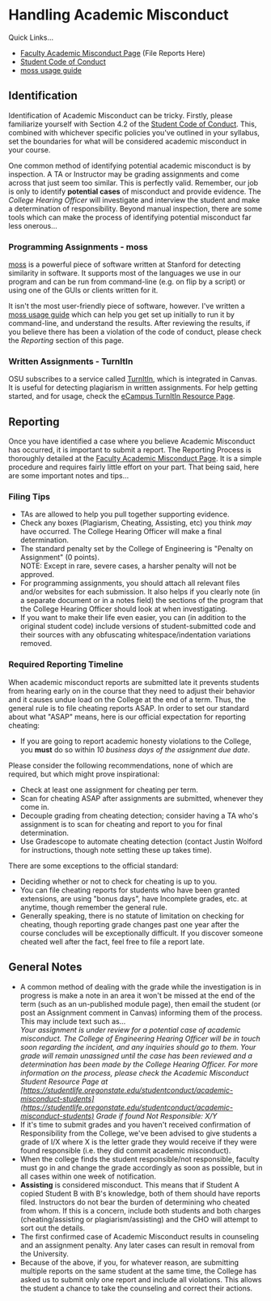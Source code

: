 # Handling Academic Misconduct

Quick Links...
- [Faculty Academic Misconduct Page](https://studentlife.oregonstate.edu/studentconduct/academicmisconduct-faculty) (File Reports Here)
- [Student Code of Conduct](https://studentlife.oregonstate.edu/sites/studentlife.oregonstate.edu/files/edited_code_of_student_conduct.pdf)
- [moss usage guide](mossGuide.html)

## Identification

Identification of Academic Misconduct can be tricky.  Firstly, please familiarize yourself with Section 4.2 of the [Student Code of Conduct](https://studentlife.oregonstate.edu/sites/studentlife.oregonstate.edu/files/edited_code_of_student_conduct.pdf).  This, combined with whichever specific policies you've outlined in your syllabus, set the boundaries for what will be considered academic misconduct in your course.

One common method of identifying potential academic misconduct is by inspection.  A TA or Instructor may be grading assignments and come across that just seem too similar.  This is perfectly valid.  Remember, our job is only to identify **potential cases** of misconduct and provide evidence.  The *College Hearing Officer* will investigate and interview the student and make a determination of responsibility.  Beyond manual inspection, there are some tools which can make the process of identifying potential misconduct far less onerous...

### Programming Assignments - moss

[moss](https://theory.stanford.edu/~aiken/moss/) is a powerful piece of software written at Stanford for detecting similarity in software.  It supports most of the languages we use in our program and can be run from command-line (e.g. on flip by a script) or using one of the GUIs or clients written for it.

It isn't the most user-friendly piece of software, however.  I've written a [moss usage guide](mossGuide.html) which can help you get set up initially to run it by command-line, and understand the results.  After reviewing the results, if you believe there has been a violation of the code of conduct, please check the *Reporting* section of this page.

### Written Assignments - TurnItIn

OSU subscribes to a service called [TurnItIn](https://www.turnitin.com/), which is integrated in Canvas.  It is useful for detecting plagiarism in written assignments.  For help getting started, and for usage, check the [eCampus TurnItIn Resource Page](https://ecampus.oregonstate.edu/faculty/resources/turnitin/).

## Reporting

Once you have identified a case where you believe Academic Misconduct has occurred, it is important to submit a report. The Reporting Process is thoroughly detailed at the [Faculty Academic Misconduct Page](https://studentlife.oregonstate.edu/studentconduct/academicmisconduct-faculty).  It is a simple procedure and requires fairly little effort on your part. That being said, here are some important notes and tips...

### Filing Tips

- TAs are allowed to help you pull together supporting evidence.
- Check any boxes (Plagiarism, Cheating, Assisting, etc) you think *may* have occurred. The College Hearing Officer will make a final determination.
- The standard penalty set by the College of Engineering is "Penalty on Assignment" (0 points).  
NOTE: Except in rare, severe cases, a harsher penalty will not be approved.
- For programming assignments, you should attach all relevant files and/or websites for each submission.  It also helps if you clearly note (in a separate document or in a notes field) the sections of the program that the College Hearing Officer should look at when investigating.
- If you want to make their life even easier, you can (in addition to the original student code) include versions of student-submitted code and their sources with any obfuscating whitespace/indentation variations removed.

### Required Reporting Timeline

When academic misconduct reports are submitted late it prevents students from hearing early on in the course that they need to adjust their behavior and it causes undue load on the College at the end of a term.  Thus, the general rule is to file cheating reports ASAP. In order to set our standard about what "ASAP" means, here is our official expectation for reporting cheating:

- If you are going to report academic honesty violations to the College, you **must** do so within *10 business days of the assignment due date*.

Please consider the following recommendations, none of which are required, but which might prove inspirational:

- Check at least one assignment for cheating per term.
- Scan for cheating ASAP after assignments are submitted, whenever they come in.
- Decouple grading from cheating detection; consider having a TA who's assignment is to scan for cheating and report to you for final determination.
- Use Gradescope to automate cheating detection (contact Justin Wolford for instructions, though note setting these up takes time).

There are some exceptions to the official standard:

- Deciding whether or not to check for cheating is up to you.
- You can file cheating reports for students who have been granted extensions, are using "bonus days", have Incomplete grades, etc. at anytime, though remember the general rule.
- Generally speaking, there is no statute of limitation on checking for cheating, though reporting grade changes past one year after the course concludes will be exceptionally difficult. If you discover someone cheated well after the fact, feel free to file a report late.

## General Notes

- A common method of dealing with the grade while the investigation is in progress is make a note in an area it won't be missed at the end of the term (such as an un-published module page), then email the student (or post an Assignment comment in Canvas) informing them of the process.  This may include text such as...  
*Your assignment is under review for a potential case of academic misconduct.  The College of Engineering Hearing Officer will be in touch soon regarding the incident, and any inquiries should go to them.  Your grade will remain unassigned until the case has been reviewed and a determination has been made by the College Hearing Officer.  For more information on the process, please check the Academic Misconduct Student Resource Page at [https://studentlife.oregonstate.edu/studentconduct/academic-misconduct-students](https://studentlife.oregonstate.edu/studentconduct/academic-misconduct-students)  Grade if found Not Responsible:  X/Y*
- If it's time to submit grades and you haven't received confirmation of Responsibility from the College, we've been advised to give students a grade of I/X where X is the letter grade they would receive if they were found responsible (i.e. they did commit academic misconduct).
- When the college finds the student responsible/not responsible, faculty must go in and change the grade accordingly as soon as possible, but in all cases within one week of notification.
- **Assisting** is considered misconduct. This means that if Student A copied Student B with B's knowledge, both of them should have reports filed. Instructors do not bear the burden of determining who cheated from whom. If this is a concern, include both students and both charges (cheating/assisting or plagiarism/assisting) and the CHO will attempt to sort out the details.
- The first confirmed case of Academic Misconduct results in counseling and an assignment penalty. Any later cases can result in removal from the University.
- Because of the above, if you, for whatever reason, are submitting multiple reports on the same student at the same time, the College has asked us to submit only one report and include all violations.  This allows the student a chance to take the counseling and correct their actions.
